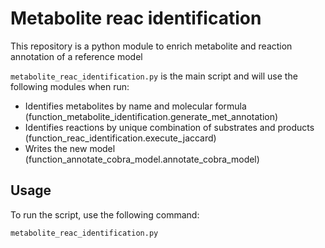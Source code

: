 # Metabolite reac identification

This repository is a python module to enrich metabolite and reaction annotation of a reference model

```metabolite_reac_identification.py``` is the main script and will use the following modules when run:
- Identifies metabolites by name and molecular formula (function_metabolite_identification.generate_met_annotation)
- Identifies reactions by unique combination of substrates and products (function_reac_identification.execute_jaccard)
- Writes the new model (function_annotate_cobra_model.annotate_cobra_model)


## Usage

To run the script, use the following command:

```
metabolite_reac_identification.py
```

